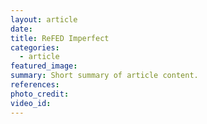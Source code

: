 ```yaml
---
layout: article
date:
title: ReFED Imperfect
categories:
  - article
featured_image:
summary: Short summary of article content.
references:
photo_credit:
video_id:
---
```

